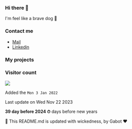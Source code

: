 ### Hi there 👋

I'm feel like a brave dog 🐶

### Contact me

* [Mail](mailto:ydeletrez@gmail.com)
* [Linkedin](https://www.linkedin.com/in/yohann-deletrez/)

### My projects


### Visitor count

<img src="https://profile-counter.glitch.me/GessyBoy/count.svg" />

Added the `Mon 3 Jan 2022`

Last update on Wed Nov 22 2023

**39 day before 2024 ⏱** days before new years

🤖 This README.md is updated with wickedness, by Gabot ❤️
